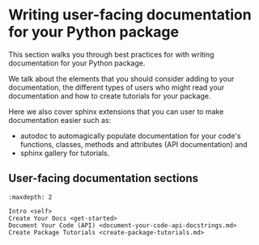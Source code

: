 # Writing user-facing documentation for your Python package 

This section walks you through best practices for with writing 
documentation for your Python package.

We talk about the elements that you should consider adding to your documentation,
the different types of users who might read your documentation and how to 
create tutorials for your package.

Here we also cover sphinx extensions that you can user to make documentation 
easier such as:

* autodoc to automagically populate documentation for your code's functions, 
classes, methods and attributes (API documentation) and
* sphinx gallery for tutorials. 

## User-facing documentation sections 

```{toctree}
:maxdepth: 2

Intro <self>
Create Your Docs <get-started>
Document Your Code (API) <document-your-code-api-docstrings.md>
Create Package Tutorials <create-package-tutorials.md>
```

